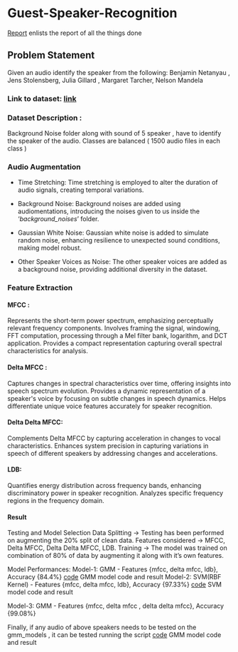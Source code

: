 # Guest-Speaker-Recognition
[Report](ML_Group_10.pdf) enlists the report of all the things done 

## Problem Statement
Given an audio identify the speaker from the following: Benjamin Netanyau , Jens Stolensberg, Julia Gillard , Margaret Tarcher, Nelson Mandela

### Link to dataset: [link](https://www.kaggle.com/datasets/kongaevans/speaker-recognition-dataset)

### Dataset Description : 
Background Noise folder along with sound of 5 speaker , have to identify the speaker of the audio.
Classes are balanced  ( 1500 audio files in each class ) 

### Audio Augmentation

- Time Stretching: Time stretching is employed to alter the duration of audio signals, creating temporal variations.

- Background Noise: Background noises are added using audiomentations, introducing the noises given to us inside the ‘_background_noises_’ folder.

- Gaussian White Noise: Gaussian white noise is added to simulate random noise, enhancing resilience to unexpected sound conditions, making model robust.

- Other Speaker Voices as Noise: The other speaker voices are added as a background noise, providing additional diversity in the dataset.

### Feature Extraction

#### MFCC : 
Represents the short-term power spectrum, emphasizing perceptually relevant frequency components.
Involves framing the signal, windowing, FFT computation, processing through a Mel filter bank, logarithm, and DCT application.
Provides a compact representation capturing overall spectral characteristics for analysis.

#### Delta MFCC : 
Captures changes in spectral characteristics over time, offering insights into speech spectrum evolution.
Provides a dynamic representation of a speaker's voice by focusing on subtle changes in speech dynamics.
Helps differentiate unique voice features accurately for speaker recognition.

#### Delta Delta MFCC: 
Complements Delta MFCC by capturing acceleration in changes to vocal characteristics.
Enhances system precision in capturing variations in speech of different speakers by addressing changes and accelerations.

#### LDB: 
Quantifies energy distribution across frequency bands, enhancing discriminatory power in speaker recognition.
Analyzes specific frequency regions in the frequency domain.


#### Result

Testing and Model Selection
Data Splitting → Testing has been performed on augmenting the 20% split of clean data.
Features considered → MFCC, Delta MFCC, Delta Delta MFCC, LDB.
Training → The model was trained on combination of 80% of  data by augmenting it along with it’s own features.

Model Performances: 
Model-1: GMM - Features {mfcc, delta mfcc, ldb}, Accuracy {84.4%} [code](GMM_Models) GMM model code and result
Model-2: SVM(RBF Kernel) - Features {mfcc, delta mfcc, ldb}, Accuracy {97.33%} [code](SVM_Models) SVM model code and result 

Model-3: GMM - Features {mfcc, delta mfcc , delta delta mfcc}, Accuracy {99.08%}

Finally, if any audio of above speakers needs to be tested on the gmm_models , it can be tested running the script  [code](running_script.py) GMM model code and result

